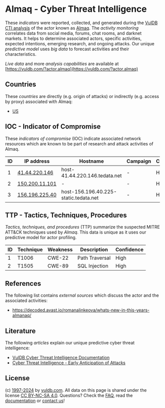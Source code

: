 # Almaq - Cyber Threat Intelligence

These _indicators_ were reported, collected, and generated during the [VulDB CTI analysis](https://vuldb.com/?kb.cti) of the actor known as [Almaq](https://vuldb.com/?actor.almaq). The _activity monitoring_ correlates data from social media, forums, chat rooms, and darknet markets. It helps to determine associated actors, specific activities, expected intentions, emerging research, and ongoing attacks. Our unique _predictive model_ uses _big data_ to forecast activities and their characteristics.

_Live data_ and more _analysis capabilities_ are available at [https://vuldb.com/?actor.almaq](https://vuldb.com/?actor.almaq)

## Countries

These _countries_ are directly (e.g. origin of attacks) or indirectly (e.g. access by proxy) associated with Almaq:

* [US](https://vuldb.com/?country.us)

## IOC - Indicator of Compromise

These _indicators of compromise_ (IOC) indicate associated network resources which are known to be part of research and attack activities of Almaq.

ID | IP address | Hostname | Campaign | Confidence
-- | ---------- | -------- | -------- | ----------
1 | [41.44.220.146](https://vuldb.com/?ip.41.44.220.146) | host-41.44.220.146.tedata.net | - | High
2 | [150.200.11.101](https://vuldb.com/?ip.150.200.11.101) | - | - | High
3 | [156.196.225.40](https://vuldb.com/?ip.156.196.225.40) | host-156.196.40.225-static.tedata.net | - | High

## TTP - Tactics, Techniques, Procedures

_Tactics, techniques, and procedures_ (TTP) summarize the suspected MITRE ATT&CK techniques used by _Almaq_. This data is unique as it uses our predictive model for actor profiling.

ID | Technique | Weakness | Description | Confidence
-- | --------- | -------- | ----------- | ----------
1 | T1006 | CWE-22 | Path Traversal | High
2 | T1505 | CWE-89 | SQL Injection | High

## References

The following list contains _external sources_ which discuss the actor and the associated activities:

* https://decoded.avast.io/romanalinkeova/whats-new-in-this-years-almanaq/

## Literature

The following _articles_ explain our unique predictive cyber threat intelligence:

* [VulDB Cyber Threat Intelligence Documentation](https://vuldb.com/?kb.cti)
* [Cyber Threat Intelligence - Early Anticipation of Attacks](https://www.scip.ch/en/?labs.20201022)

## License

(c) [1997-2024](https://vuldb.com/?kb.changelog) by [vuldb.com](https://vuldb.com/?kb.about). All data on this page is shared under the license [CC BY-NC-SA 4.0](https://creativecommons.org/licenses/by-nc-sa/4.0/). Questions? Check the [FAQ](https://vuldb.com/?kb.faq), read the [documentation](https://vuldb.com/?kb) or [contact us](https://vuldb.com/?contact)!
